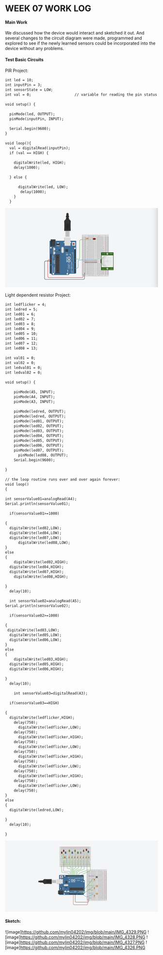 # WEEK 07 WORK LOG

#### Main Work

We discussed how the device would interact and sketched it out. And several changes to the circuit diagram were made, programmed and explored to see if the newly learned sensors could be incorporated into the device without any problems.



#### Test Basic Circuits

PIR Project:



```
int led = 10;
int inputPin = 3;             
int sensorState = LOW;           
int val = 0;                    // variable for reading the pin status
 
void setup() {
 
  pinMode(led, OUTPUT); 
  pinMode(inputPin, INPUT);     
 
  Serial.begin(9600);
}
 
void loop(){
  val = digitalRead(inputPin);  
  if (val == HIGH) {           
    
    digitalWrite(led, HIGH);  
    delay(1000);

  } else {

      digitalWrite(led, LOW);  
       delay(1000);
    }
  }
```

![image](https://github.com/mylin04202/img/blob/main/pir.jpg)

Light dependent resistor Project:


```
int ledflicker = 4;  
int ledred = 5;   
int led01 = 6;  
int led02 = 7;  
int led03 = 8;  
int led04 = 9;  
int led05 = 10;  
int led06 = 11;  
int led07 = 12;
int led08 = 13;  

int val01 = 0;
int val02 = 0;
int ledval01 = 0;
int ledval02 = 0;

void setup() {
  
    pinMode(A5, INPUT);
    pinMode(A4, INPUT);
    pinMode(A3, INPUT);
   
    pinMode(ledred, OUTPUT);
    pinMode(ledred, OUTPUT);
    pinMode(led01, OUTPUT);
    pinMode(led02, OUTPUT);
    pinMode(led03, OUTPUT);
    pinMode(led04, OUTPUT);
    pinMode(led05, OUTPUT);
    pinMode(led06, OUTPUT);
    pinMode(led07, OUTPUT);
      pinMode(led08, OUTPUT);
    Serial.begin(9600);

}

// the loop routine runs over and over again forever:
void loop()
{
  
int sensorValue01=analogRead(A4);
Serial.println(sensorValue01);

  if(sensorValue01>=1000)

{
  digitalWrite(led02,LOW);
  digitalWrite(led04,LOW);
  digitalWrite(led07,LOW);
      digitalWrite(led08,LOW);
}
else
{
    digitalWrite(led02,HIGH);
  digitalWrite(led04,HIGH);
  digitalWrite(led07,HIGH);
    digitalWrite(led08,HIGH);

}
  delay(10); 
  
  int sensorValue02=analogRead(A5);
Serial.println(sensorValue02);

  if(sensorValue02>=1000)

{
 digitalWrite(led03,LOW);
  digitalWrite(led05,LOW);
  digitalWrite(led06,LOW);
}
else
{
    digitalWrite(led03,HIGH);
  digitalWrite(led05,HIGH);
  digitalWrite(led06,HIGH);
 
}
  delay(10);
  
    int sensorValue03=digitalRead(A3);

  if(sensorValue03==HIGH)

{
  digitalWrite(ledflicker,HIGH);
    delay(750);
      digitalWrite(ledflicker,LOW);
    delay(750);
      digitalWrite(ledflicker,HIGH);
    delay(750);
      digitalWrite(ledflicker,LOW);
    delay(750);
      digitalWrite(ledflicker,HIGH);
    delay(750);
      digitalWrite(ledflicker,LOW);
    delay(750);
      digitalWrite(ledflicker,HIGH);
    delay(750);
      digitalWrite(ledflicker,LOW);
    delay(750);
}
else
{
  digitalWrite(ledred,LOW);

}
  delay(10);  
  
}

```

![image](https://github.com/mylin04202/img/blob/main/ldr.jpg)

#### Sketch:

![image]https://github.com/mylin04202/img/blob/main/IMG_4329.PNG
![image]https://github.com/mylin04202/img/blob/main/IMG_4328.PNG
![image]https://github.com/mylin04202/img/blob/main/IMG_4327.PNG
![image]https://github.com/mylin04202/img/blob/main/IMG_4326.PNG
